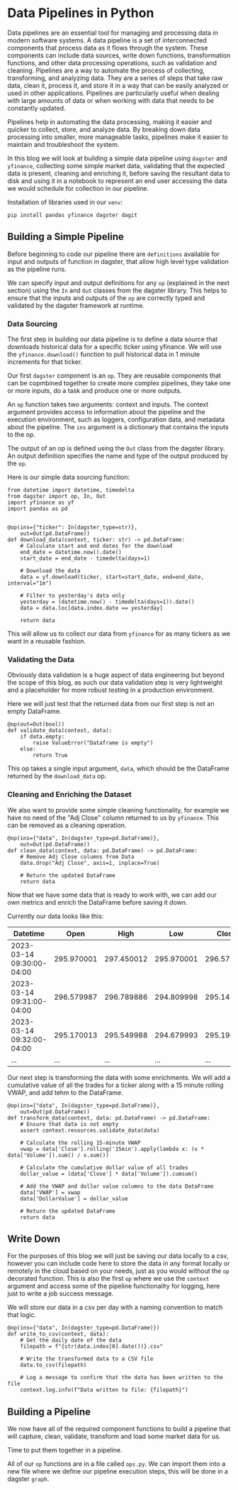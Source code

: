 # Data Pipelines in Python

Data pipelines are an essential tool for managing and processing data in modern software systems. A data pipeline is a set of interconnected components that process data as it flows through the system. These components can include data sources, write down functions, transformation functions, and other data processing operations, such as validation and cleaning. Pipelines are a way to automate the process of collecting, transforming, and analyzing data. They are a series of steps that take raw data, clean it, process it, and store it in a way that can be easily analyzed or used in other applications. Pipelines are particularly useful when dealing with large amounts of data or when working with data that needs to be constantly updated.

Pipelines help in automating the data processing, making it easier and quicker to collect, store, and analyze data. By breaking down data processing into smaller, more manageable tasks, pipelines make it easier to maintain and troubleshoot the system.

In this blog we will look at building a simple data pipeline using `dagster` and `yfinance`, collecting some simple market data, validating that the expected data is present, cleaning and enriching it, before saving the resultant data to disk and using it in a notebook to represent an end user accessing the data we would schedule for collection in our pipeline.

Installation of libraries used in our `venv`:
```
pip install pandas yfinance dagster dagit
```

## Building a Simple Pipeline

Before beginning to code our pipeline there are `definitions` available for input and outputs of function in dagster, that allow high level type validation as the pipeline runs.

We can specify input and output definitions for any `op` (explained in the next section) using the `In` and `Out` classes from the dagster library. This helps to ensure that the inputs and outputs of the `op` are correctly typed and validated by the dagster framework at runtime.

### Data Sourcing

The first step in building our data pipeline is to define a data source that downloads historical data for a specific ticker using yfinance. We will use the `yfinance.download()` function to pull historical data in 1 minute increments for that ticker.

Our first `dagster` component is an `op`. They are reusable components that can be copmbined together to create more complex pipelines, they take one or more inputs, do a task and produce one or more outputs. 

An `op` function takes two arguments: context and inputs. The context argument provides access to information about the pipeline and the execution environment, such as loggers, configuration data, and metadata about the pipeline. The `ins` argument is a dictionary that contains the inputs to the op.

The output of an op is defined using the `Out` class from the dagster library. An output definition specifies the name and type of the output produced by the `op`.

Here is our simple data sourcing function:

```
from datetime import datetime, timedelta
from dagster import op, In, Out
import yfinance as yf
import pandas as pd


@op(ins={"ticker": In(dagster_type=str)},
    out=Out(pd.DataFrame))
def download_data(context, ticker: str) -> pd.DataFrame:
    # Calculate start and end dates for the download
    end_date = datetime.now().date()
    start_date = end_date - timedelta(days=1)

    # Download the data
    data = yf.download(ticker, start=start_date, end=end_date, interval="1m")

    # Filter to yesterday's data only
    yesterday = (datetime.now() - timedelta(days=1)).date()
    data = data.loc[data.index.date == yesterday]

    return data
```

This will allow us to collect our data from `yfinance` for as many tickers as we want in a reusable fashion.

### Validating the Data

Obviously data validation is a huge aspect of data engineering but beyond the scope of this blog, as such our data validation step is very lightweight and a placeholder for more robust testing in a production environment. 

Here we will just test that the returned data from our first step is not an empty DataFrame.

```
@op(out=Out(bool))
def validate_data(context, data):
    if data.empty:
        raise ValueError("Dataframe is empty")
    else:
        return True
```

This op takes a single input argument, `data`, which should be the DataFrame returned by the `download_data` op. 

### Cleaning and Enriching the Dataset

We also want to provide some simple cleaning functionality, for example we have no need of the "Adj Close" column returned to us by `yfinance`. This can be removed as a cleaning operation.

```
@op(ins={"data", In(dagster_type=pd.DataFrame)},
    out=Out(pd.DataFrame))
def clean_data(context, data: pd.DataFrame) -> pd.DataFrame:
    # Remove Adj Close columns from Data
    data.drop("Adj Close", axis=1, inplace=True)

    # Return the updated DataFrame
    return data
```

Now that we have some data that is ready to work with, we can add our own metrics and enrich the DataFrame before saving it down.

Currently our data looks like this:

|Datetime |Open	|High	|Low	|Close	|Volume|	
|--|--|--|--|--|--|				
|2023-03-14 09:30:00-04:00|	295.970001|	297.450012|	295.970001|	296.579987|	110684|
|2023-03-14 09:31:00-04:00|	296.579987|	296.789886|	294.809998|	295.149994|	22967|
|2023-03-14 09:32:00-04:00|	295.170013|	295.549988|	294.679993|	295.190002|	22126|
|...|	...|	...|	...|	...|	...|

Our next step is transforming the data with some enrichments. We will add a cumulative value of all the trades for a ticker along with a 15 minute rolling VWAP, and add tehm to the DataFrame.

```
@op(ins={"data", In(dagster_type=pd.DataFrame)},
    out=Out(pd.DataFrame))
def transform_data(context, data: pd.DataFrame) -> pd.DataFrame:
    # Ensure that data is not empty
    assert context.resources.validate_data(data)
    
    # Calculate the rolling 15-minute VWAP
    vwap = data['Close'].rolling('15min').apply(lambda x: (x * data['Volume']).sum() / x.sum())
    
    # Calculate the cumulative dollar value of all trades
    dollar_value = (data['Close'] * data['Volume']).cumsum()
    
    # Add the VWAP and dollar value columns to the data DataFrame
    data['VWAP'] = vwap
    data['DollarValue'] = dollar_value
    
    # Return the updated DataFrame
    return data
```

## Write Down

For the purposes of this blog we will just be saving our data locally to a csv, however you can include code here to store the data in any format locally or remotely in the cloud based on your needs, just as you would without the `op` decorated function. This is also the first `op` where we use the `context` argument and access some of the pipeline functionality for logging, here just to write a job success message.

We will store our data in a csv per day with a naming convention to match that logic.

```
@op(ins={"data", In(dagster_type=pd.DataFrame)})
def write_to_csv(context, data):
    # Get the daily date of the data
    filepath = f"{str(data.index[0].date())}.csv"
    
    # Write the transformed data to a CSV file
    data.to_csv(filepath)

    # Log a message to confirm that the data has been written to the file
    context.log.info(f"Data written to file: {filepath}")
```

## Building a Pipeline

We now have all of the required component functions to build a pipeline that will capture, clean, validate, transform and load some market data for us.

Time to put them together in a pipeline.

All of our `op` functions are in a file called `ops.py`. We can import them into a new file where we define our pipeline execution steps, this will be done in a dagster `graph`.